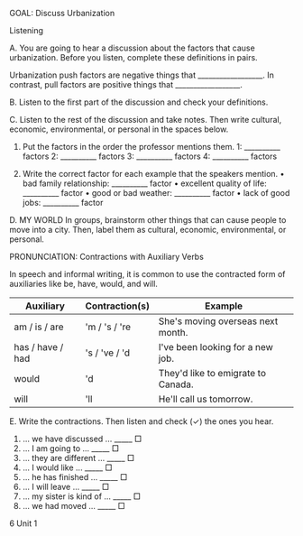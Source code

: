 GOAL: Discuss Urbanization

Listening

A. You are going to hear a discussion about the factors that cause urbanization. Before you listen, complete these definitions in pairs.

Urbanization push factors are negative things that __________________.
In contrast, pull factors are positive things that __________________.

B. Listen to the first part of the discussion and check your definitions.

C. Listen to the rest of the discussion and take notes. Then write cultural, economic, environmental, or personal in the spaces below.

1. Put the factors in the order the professor mentions them.
   1: __________ factors
   2: __________ factors
   3: __________ factors
   4: __________ factors

2. Write the correct factor for each example that the speakers mention.
   • bad family relationship: __________ factor
   • excellent quality of life: __________ factor
   • good or bad weather: __________ factor
   • lack of good jobs: __________ factor

D. MY WORLD In groups, brainstorm other things that can cause people to move into a city. Then, label them as cultural, economic, environmental, or personal.

PRONUNCIATION: Contractions with Auxiliary Verbs

In speech and informal writing, it is common to use the contracted form of auxiliaries like be, have, would, and will.

Auxiliary | Contraction(s) | Example
---------|-----------------|--------
am / is / are | 'm / 's / 're | She's moving overseas next month.
has / have / had | 's / 've / 'd | I've been looking for a new job.
would | 'd | They'd like to emigrate to Canada.
will | 'll | He'll call us tomorrow.

E. Write the contractions. Then listen and check (✓) the ones you hear.

1. ... we have discussed ... _____ □
2. ... I am going to ... _____ □
3. ... they are different ... _____ □
4. ... I would like ... _____ □
5. ... he has finished ... _____ □
6. ... I will leave ... _____ □
7. ... my sister is kind of ... _____ □
8. ... we had moved ... _____ □

6 Unit 1